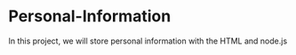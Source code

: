 # Personal-Information
In this project, we will store personal information with the HTML and node.js
